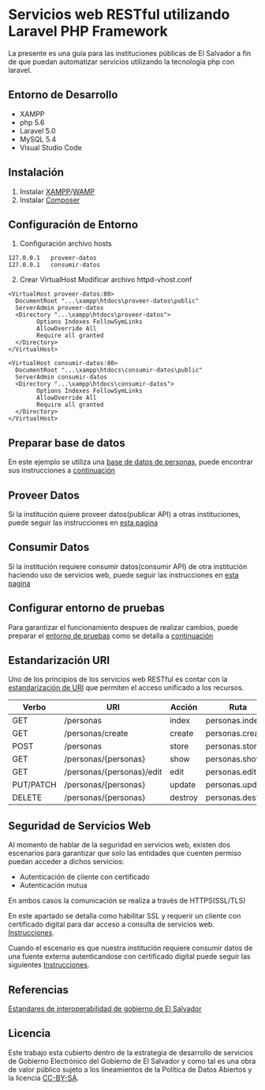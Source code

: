 # Servicios web RESTful utilizando Laravel PHP Framework

La presente es una guía para las instituciones públicas de El Salvador a fin de que puedan automatizar servicios utilizando la tecnología php con laravel.

## Entorno de Desarrollo

* XAMPP
* php 5.6
* Laravel 5.0
* MySQL 5.4
* Visual Studio Code

## Instalación

1. Instalar [XAMPP](https://www.apachefriends.org/es/index.html)/[WAMP](http://www.wampserver.es/)
2. Instalar [Composer](https://getcomposer.org/download/)

## Configuración de Entorno

1. Configuración archivo hosts

```
127.0.0.1	proveer-datos
127.0.0.1	consumir-datos
``` 

2. Crear VirtualHost
Modificar archivo httpd-vhost.conf

```
<VirtualHost proveer-datos:80>
  DocumentRoot "...\xampp\htdocs\proveer-datos\public"
  ServerAdmin proveer-datos
  <Directory "...\xampp\htdocs\proveer-datos">
        Options Indexes FollowSymLinks
        AllowOverride All
        Require all granted
  </Directory>
</VirtualHost>

<VirtualHost consumir-datos:80>
  DocumentRoot "...\xampp\htdocs\consumir-datos\public"
  ServerAdmin consumir-datos
  <Directory "...\xampp\htdocs\consumir-datos">
        Options Indexes FollowSymLinks
        AllowOverride All
        Require all granted
  </Directory>
</VirtualHost>
```

## Preparar base de datos

En este ejemplo se utiliza una [base de datos de personas](/proveer-datos/PrepararBD.md), puede encontrar sus instrucciones a [continuación](/proveer-datos/PrepararBD.md)

## Proveer Datos

Si la institución quiere proveer datos(publicar API) a otras instituciones, puede seguir las instrucciones en [esta pagina](/proveer-datos)

## Consumir Datos

Si la institución requiere consumir datos(consumir API) de otra institución haciendo uso de servicios web, puede seguir las instrucciones en [esta pagina](/consumir-datos)

## Configurar entorno de pruebas

Para garantizar el funcionamiento despues de realizar cambios, puede preparar el 
[entorno de pruebas](/EntornoPruebas.md) como se detalla a [continuación](/EntornoPruebas.md)

## Estandarización URI

Uno de los principios de los servicios web RESTful es contar con la [estandarización de URI](https://github.com/egobsv/EstandaresInteroperabilidad/blob/master/Desarrollo.md#buenas-pr%C3%A1cticas-1) que permiten el acceso unificado a los recursos.

| Verbo |	URI |	Acción | Ruta |
| ----- |	----- |	----- | ----- |
| GET |	/personas |	index |	personas.index |
| GET	| /personas/create	| create |	personas.create |
| POST | /personas	| store |	personas.store |
| GET	| /personas/{personas} |	show	| personas.show |
| GET	| /personas/{personas}/edit |	edit |	personas.edit |
| PUT/PATCH |	/personas/{personas} | update | personas.update |
| DELETE | /personas/{personas} |	destroy	| personas.destroy |

## Seguridad de Servicios Web
Al momento de hablar de la seguridad en servicios web, existen dos escenarios para garantizar que solo las entidades que cuenten permiso puedan acceder a dichos servicios:
* Autenticación de cliente con certificado
* Autenticación mutua

En ambos casos la comunicación se realiza a través de HTTPS(SSL/TLS)

En este apartado se detalla como habilitar SSL y requerir un cliente con certificado digital para dar acceso a consulta de servicios web. [Instrucciones](/proveer-datos/seguridad.md).

Cuando el escenario es que nuestra institución requiere consumir datos de una fuente externa autenticandose con certificado digital puede seguir las siguientes [Instrucciones](/consumir-datos/seguridad.md).


## Referencias

[Estandares de interoperabilidad de gobierno de El Salvador](https://github.com/egobsv/EstandaresInteroperabilidad)

## Licencia

Este trabajo esta cubierto dentro de la estrategia de desarrollo de servicios de Gobierno Electrónico del Gobierno de El Salvador y como tal es una obra de valor público sujeto a los lineamientos de la Política de Datos Abiertos y la licencia [CC-BY-SA](https://creativecommons.org/licenses/by-sa/3.0/deed.es).